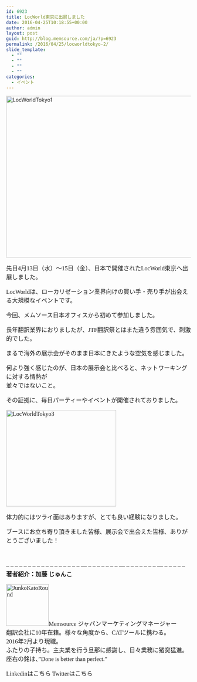 ```yaml
---
id: 6923
title: LocWorld東京に出展しました
date: 2016-04-25T10:18:55+00:00
author: admin
layout: post
guid: http://blog.memsource.com/ja/?p=6923
permalink: /2016/04/25/locworldtokyo-2/
slide_template:
  - ""
  - ""
  - ""
  - ""
categories:
  - イベント
---
```

[<img class="alignnone wp-image-6888" src="/wp-content/uploads/2016/04/LocWorldTokyo1.jpg" alt="LocWorldTokyo1" width="700" height="441" data-id="6888" />](/wp-content/uploads/2016/04/LocWorldTokyo1.jpg)

<div style="font-family: 'メイリオ', Meiryo, 'ヒラギノ角ゴ Pro W3'; font-size: medium;">
  <p>
    先日4月13日（水）〜15日（金）、日本で開催されたLocWorld東京へ出展しました。
  </p>
  
  <p>
    LocWorldは、ローカリゼーション業界向けの買い手・売り手が出会える大規模なイベントです。
  </p>
  
  <p>
    今回、メムソース日本オフィスから初めて参加しました。<br /> <!--more-->
  </p>
  
  <p>
    長年翻訳業界におりましたが、JTF翻訳祭とはまた違う雰囲気で、刺激的でした。
  </p>
  
  <p>
    まるで海外の展示会がそのまま日本にきたような空気を感じました。
  </p>
  
  <p>
    何より強く感じたのが、日本の展示会と比べると、ネットワーキングに対する情熱が<br /> 並々ではないこと。
  </p>
  
  <p>
    その証拠に、毎日パーティーやイベントが開催されておりました。
  </p>
  
  <p>
    <a href="/wp-content/uploads/2016/04/LocWorldTokyo3.jpg"><img class="alignnone wp-image-6887" src="/wp-content/uploads/2016/04/LocWorldTokyo3-300x263.jpg" alt="LocWorldTokyo3" width="300" height="263" data-id="6887" /></a>
  </p>
  
  <p>
    体力的にはツライ面はありますが、とても良い経験になりました。
  </p>
  
  <p>
    ブースにお立ち寄り頂きました皆様、展示会で出会えた皆様、ありがとうございました！
  </p>
  
  <p>
    &nbsp;
  </p>
  
  <p>
    &#8211; &#8211; &#8211; &#8211; &#8211; &#8211; &#8211; &#8211; &#8211; &#8211; &#8211; &#8211; &#8211; &#8211; &#8211; &#8211; &#8211; &#8212; &#8211; &#8211; &#8211; &#8211; &#8211; &#8211; &#8211; &#8212; &#8211; &#8211; &#8211; &#8211; &#8211; &#8211; &#8211; &#8212; &#8211; &#8211; &#8211; &#8211; &#8211;<br /> <strong>著者紹介：加藤 じゅんこ</strong>
  </p>
  
  <p>
    <a href="/wp-content/uploads/2016/04/JunkoKatoRound.jpg"><img class=" size-full wp-image-6898 alignleft" src="/wp-content/uploads/2016/04/JunkoKatoRound.jpg" alt="JunkoKatoRound" width="116" height="114" data-id="6898" /></a>Memsource ジャパンマーケティングマネージャー<br /> 翻訳会社に10年在籍。様々な角度から、CATツールに携わる。<br /> 2016年2月より現職。<br /> ふたりの子持ち。主夫業を行う旦那に感謝し、日々業務に猪突猛進。<br /> 座右の銘は、&#8221;Done is better than perfect.&#8221;
  </p>
  
  <p>
    Linkedinはこちら Twitterはこちら
  </p>
</div>